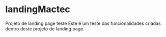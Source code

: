 # landingMactec
Projeto de landing page teste
Este é um teste das funcionalidades criadas dentro deste projeto de landing page.
